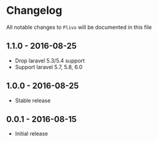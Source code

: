 # Changelog

All notable changes to `Plivo` will be documented in this file

## 1.1.0 - 2016-08-25

- Drop laravel 5.3/5.4 support
- Support laravel 5.7, 5.8, 6.0

## 1.0.0 - 2016-08-25

- Stable release

## 0.0.1 - 2016-08-15

- Initial release

